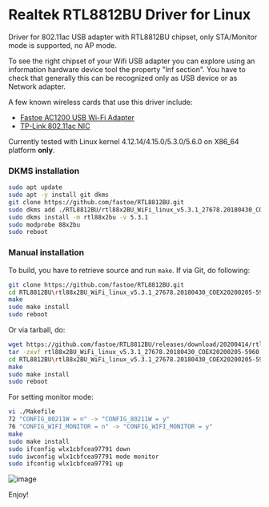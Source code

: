 # Realtek RTL8812BU Driver for Linux

Driver for 802.11ac USB adapter with RTL8812BU chipset, only STA/Monitor mode is supported, no AP mode.

To see the right chipset of your Wifi USB adapter you can explore using an information hardware device tool the property "lnf section".
You have to check that generally this can be recognized only as USB device or as Network adapter.

A few known wireless cards that use this driver include:
* [Fastoe AC1200 USB Wi-Fi Adapter](https://www.amazon.com/1200Mbps-ChromeBook-802-11ac-Compatible-Raspbian/dp/B081TGWCVB/ref=as_li_ss_tl?m=A9879GOT1YWJ2&marketplaceID=ATVPDKIKX0DER&qid=1581225299&s=merchant-items&sr=1-3&linkCode=ll1&tag=fastoe-20&linkId=5648949a51280f0323dd599dc27dbae4&language=en_US)
* [TP-Link 802.11ac NIC](https://www.tp-link.com/us/home-networking/usb-adapter)

Currently tested with Linux kernel 4.12.14/4.15.0/5.3.0/5.6.0 on X86_64 platform **only**.

### DKMS installation

```bash
sudo apt update
sudo apt -y install git dkms
git clone https://github.com/fastoe/RTL8812BU.git
sudo dkms add ./RTL8812BU/rtl88x2BU_WiFi_linux_v5.3.1_27678.20180430_COEX20200205-5960
sudo dkms install -m rtl88x2bu -v 5.3.1
sudo modprobe 88x2bu
sudo reboot
```

### Manual installation

To build, you have to retrieve source and run `make`.
If via Git, do following:

```bash
git clone https://github.com/fastoe/RTL8812BU.git
cd RTL8812BU\rtl88x2BU_WiFi_linux_v5.3.1_27678.20180430_COEX20200205-5960
make
sudo make install
sudo reboot
```

Or via tarball, do:

```bash
wget https://github.com/fastoe/RTL8812BU/releases/download/20200414/rtl88x2BU_WiFi_linux_v5.3.1_27678.20180430_COEX20200205-5960.tar.gz
tar -zxvf rtl88x2BU_WiFi_linux_v5.3.1_27678.20180430_COEX20200205-5960.tar.gz
cd RTL8812BU\rtl88x2BU_WiFi_linux_v5.3.1_27678.20180430_COEX20200205-5960
make
sudo make install
sudo reboot
```

For setting monitor mode:

```bash
vi ./Makefile
72 "CONFIG_80211W = n" -> "CONFIG_80211W = y"
76 "CONFIG_WIFI_MONITOR = n" -> "CONFIG_WIFI_MONITOR = y"
make
sudo make install
sudo ifconfig wlx1cbfcea97791 down
sudo iwconfig wlx1cbfcea97791 mode monitor
sudo ifconfig wlx1cbfcea97791 up
```

![image](https://github.com/fastoe/RTL8812BU/blob/master/8812bu-monitor-mode.png)

Enjoy!
